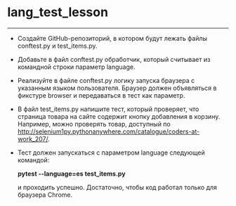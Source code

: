 # lang_test_lesson
____
- Создайте GitHub-репозиторий, в котором будут лежать файлы conftest.py и test_items.py.
- Добавьте в файл conftest.py обработчик, который считывает из командной строки параметр language.
- Реализуйте в файле conftest.py логику запуска браузера с указанным языком пользователя. Браузер должен объявляться в фикстуре browser и передаваться в тест как параметр.
- В файл test_items.py напишите тест, который проверяет, что страница товара на сайте содержит кнопку добавления в корзину. Например, можно проверять товар, доступный по http://selenium1py.pythonanywhere.com/catalogue/coders-at-work_207/.
- Тест должен запускаться с параметром language следующей командой:  

  **pytest --language=es test_items.py**  
  
    и проходить успешно. Достаточно, чтобы код работал только для браузера Сhrome.

